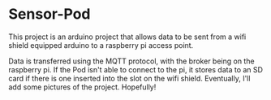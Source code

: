 # Sensor-Pod
This project is an arduino project that allows data to be sent from a wifi shield equipped arduino to a raspberry pi access point.


Data is transferred using the MQTT protocol, with the broker being on the raspberry pi. If the Pod isn't able to connect to the pi, it stores data to an SD card if there is one inserted into the slot on the wifi shield. Eventually, I'll add some pictures of the project. Hopefully!
